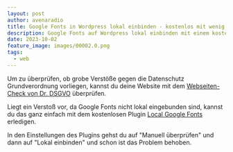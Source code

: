 ```yaml
---
layout: post
author: avenaradio
title: Google Fonts in Wordpress lokal einbinden - kostenlos mit wenig Aufwand
description: Google Fonts auf Wordpress lokal einbinden mit einem kostenlosen Plugin
date: 2023-10-02
feature_image: images/00002.0.png
tags:
  - web
---
```

Um zu überprüfen, ob grobe Verstöße gegen die Datenschutz Grundverordnung vorliegen, kannst du deine Website mit dem <a href="https://dr-dsgvo.de/webseiten-check/" target="_blank" rel="noopener noreferrer">Webseiten-Check von Dr. DSGVO</a> überprüfen.

Liegt ein Verstoß vor, da Google Fonts nicht lokal eingebunden sind, kannst du das ganz einfach mit dem kostenlosen Plugin <a href="https://wordpress.org/plugins/local-google-fonts/" target="_blank" rel="noopener noreferrer">Local Google Fonts</a> erledigen.

In den Einstellungen des Plugins gehst du auf "Manuell überprüfen" und dann auf "Lokal einbinden" und schon ist das Problem behoben. 